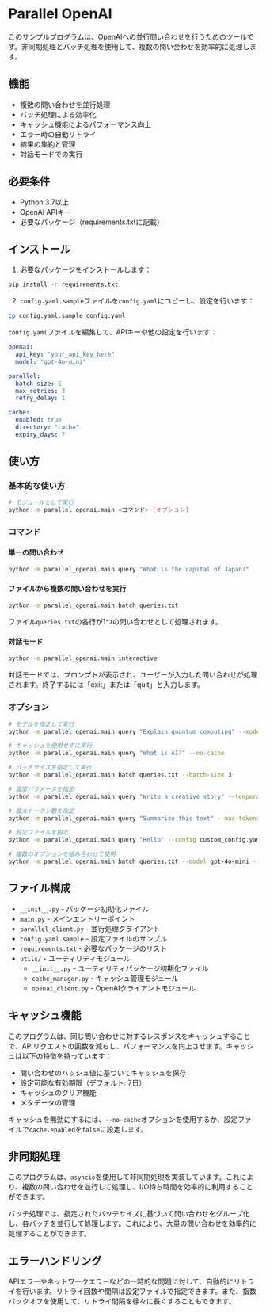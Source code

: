 # Parallel OpenAI

このサンプルプログラムは、OpenAIへの並行問い合わせを行うためのツールです。非同期処理とバッチ処理を使用して、複数の問い合わせを効率的に処理します。

## 機能

- 複数の問い合わせを並行処理
- バッチ処理による効率化
- キャッシュ機能によるパフォーマンス向上
- エラー時の自動リトライ
- 結果の集約と管理
- 対話モードでの実行

## 必要条件

- Python 3.7以上
- OpenAI APIキー
- 必要なパッケージ（requirements.txtに記載）

## インストール

1. 必要なパッケージをインストールします：

```bash
pip install -r requirements.txt
```

2. `config.yaml.sample`ファイルを`config.yaml`にコピーし、設定を行います：

```bash
cp config.yaml.sample config.yaml
```

`config.yaml`ファイルを編集して、APIキーや他の設定を行います：

```yaml
openai:
  api_key: "your_api_key_here"
  model: "gpt-4o-mini"

parallel:
  batch_size: 5
  max_retries: 3
  retry_delay: 1

cache:
  enabled: true
  directory: "cache"
  expiry_days: 7
```

## 使い方

### 基本的な使い方

```bash
# モジュールとして実行
python -m parallel_openai.main <コマンド> [オプション]
```

### コマンド

#### 単一の問い合わせ

```bash
python -m parallel_openai.main query "What is the capital of Japan?"
```

#### ファイルから複数の問い合わせを実行

```bash
python -m parallel_openai.main batch queries.txt
```

ファイル`queries.txt`の各行が1つの問い合わせとして処理されます。

#### 対話モード

```bash
python -m parallel_openai.main interactive
```

対話モードでは、プロンプトが表示され、ユーザーが入力した問い合わせが処理されます。終了するには「exit」または「quit」と入力します。

### オプション

```bash
# モデルを指定して実行
python -m parallel_openai.main query "Explain quantum computing" --model gpt-4o-mini

# キャッシュを使用せずに実行
python -m parallel_openai.main query "What is AI?" --no-cache

# バッチサイズを指定して実行
python -m parallel_openai.main batch queries.txt --batch-size 3

# 温度パラメータを指定
python -m parallel_openai.main query "Write a creative story" --temperature 0.9

# 最大トークン数を指定
python -m parallel_openai.main query "Summarize this text" --max-tokens 500

# 設定ファイルを指定
python -m parallel_openai.main query "Hello" --config custom_config.yaml

# 複数のオプションを組み合わせて使用
python -m parallel_openai.main batch queries.txt --model gpt-4o-mini --batch-size 3 --no-cache
```

## ファイル構成

- `__init__.py` - パッケージ初期化ファイル
- `main.py` - メインエントリーポイント
- `parallel_client.py` - 並行処理クライアント
- `config.yaml.sample` - 設定ファイルのサンプル
- `requirements.txt` - 必要なパッケージのリスト
- `utils/` - ユーティリティモジュール
  - `__init__.py` - ユーティリティパッケージ初期化ファイル
  - `cache_manager.py` - キャッシュ管理モジュール
  - `openai_client.py` - OpenAIクライアントモジュール

## キャッシュ機能

このプログラムは、同じ問い合わせに対するレスポンスをキャッシュすることで、APIリクエストの回数を減らし、パフォーマンスを向上させます。キャッシュは以下の特徴を持っています：

- 問い合わせのハッシュ値に基づいてキャッシュを保存
- 設定可能な有効期限（デフォルト: 7日）
- キャッシュのクリア機能
- メタデータの管理

キャッシュを無効にするには、`--no-cache`オプションを使用するか、設定ファイルで`cache.enabled`を`false`に設定します。

## 非同期処理

このプログラムは、`asyncio`を使用して非同期処理を実装しています。これにより、複数の問い合わせを並行して処理し、I/O待ち時間を効率的に利用することができます。

バッチ処理では、指定されたバッチサイズに基づいて問い合わせをグループ化し、各バッチを並行して処理します。これにより、大量の問い合わせを効率的に処理することができます。

## エラーハンドリング

APIエラーやネットワークエラーなどの一時的な問題に対して、自動的にリトライを行います。リトライ回数や間隔は設定ファイルで指定できます。また、指数バックオフを使用して、リトライ間隔を徐々に長くすることもできます。